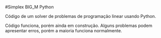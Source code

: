 #Simplex BIG_M Python

Código de um solver de problemas de programação linear usando Python.

Código funciona, porém ainda em construção. Alguns problemas podem apresentar erros, porém a maioria funciona normalmente.
